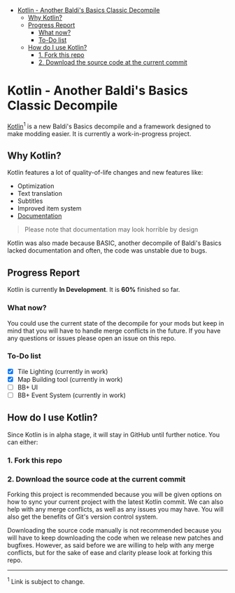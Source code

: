 <!-- TOC start  -->

- [Kotlin - Another Baldi's Basics Classic Decompile](#kotlin-another-baldis-basics-classic-decompile)
   * [Why Kotlin?](#why-kotlin)
   * [Progress Report](#progress-report)
      + [What now?](#what-now)
      + [To-Do list](#to-do-list)
   * [How do I use Kotlin?](#how-do-i-use-kotlin)
      + [1. Fork this repo](#1-fork-this-repo)
      + [2. Download the source code at the current commit](#2-download-the-source-code-at-the-current-commit)

<!-- TOC end -->

<!-- TOC --><a name="kotlin-another-baldis-basics-classic-decompile"></a>
# Kotlin - Another Baldi's Basics Classic Decompile
[Kotlin](https://gamebanana.com/wips/86465)<sup>1</sup> is a new Baldi's Basics decompile and a framework designed to make modding easier. It is currently a work-in-progress project.

<!-- TOC --><a name="why-kotlin"></a>
## Why Kotlin?
Kotlin features a lot of quality-of-life changes and new features like:
- Optimization
- Text translation
- Subtitles
- Improved item system
- [Documentation](https://docs.google.com/document/d/1MKEgnFOoAUbwTa6okis_CD0ZwFglf9zcTP7tvofs3Z0/edit#heading=h.dn4zq8vy014w) 
> Please note that documentation may look horrible by design

Kotlin was also made because BASIC, another decompile of Baldi's Basics lacked documentation and often, the code was unstable due to bugs.

<!-- TOC --><a name="progress-report"></a>
## Progress Report
Kotlin is currently **In Development**. It is **60%** finished so far.

<!-- TOC --><a name="what-now"></a>
### What now?
You could use the current state of the decompile for your mods but keep in mind that you will have to handle merge conflicts in the future. If you have any questions or issues please open an issue on this repo.

<!-- TOC --><a name="to-do-list"></a>
### To-Do list
- [x] Tile Lighting (currently in work)
- [x] Map Building tool (currently in work)
- [ ] BB+ UI 
- [ ] BB+ Event System (currently in work)

<!-- TOC --><a name="how-do-i-use-kotlin"></a>
## How do I use Kotlin?
Since Kotlin is in alpha stage, it will stay in GitHub until further notice. You can either:

<!-- TOC --><a name="1-fork-this-repo"></a>
### 1. Fork this repo
<!-- TOC --><a name="2-download-the-source-code-at-the-current-commit"></a>
### 2. Download the source code at the current commit

Forking this project is recommended because you will be given options on how to sync your current project with the latest Kotlin commit. We can also help with any merge conflicts, as well as any issues you may have. You will also get the benefits of Git's version control system.

Downloading the source code manually is not recommended because you will have to keep downloading the code when we release new patches and bugfixes. However, as said before we are willing to help with any merge conflicts, but for the sake of ease and clarity please look at forking this repo.

----------

<sup>1</sup> Link is subject to change.
